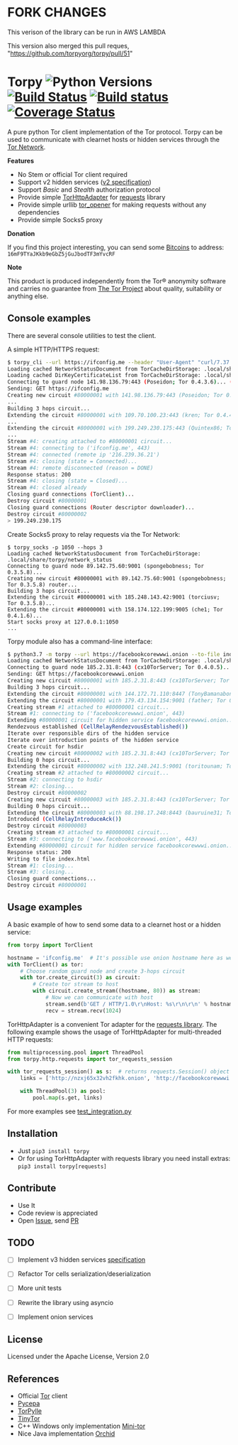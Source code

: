# FORK CHANGES

This verison of the library can be run in AWS LAMBDA

This version also merged this pull reques, "https://github.com/torpyorg/torpy/pull/51"

Torpy ![Python Versions] [![Build Status](https://travis-ci.com/torpyorg/torpy.svg?branch=master)](https://travis-ci.com/torpyorg/torpy) [![Build status](https://ci.appveyor.com/api/projects/status/14l6t8nq4tvno1pg?svg=true)](https://ci.appveyor.com/project/jbrown299/torpy) [![Coverage Status](https://coveralls.io/repos/github/torpyorg/torpy/badge.svg?branch=master)](https://coveralls.io/github/torpyorg/torpy?branch=master)
=====

A pure python Tor client implementation of the Tor protocol.
Torpy can be used to communicate with clearnet hosts or hidden services through the [Tor Network](https://torproject.org/about/overview.html).

**Features**
- No Stem or official Tor client required
- Support v2 hidden services ([v2 specification](https://gitweb.torproject.org/torspec.git/tree/rend-spec-v2.txt))
- Support *Basic* and *Stealth* authorization protocol
- Provide simple [TorHttpAdapter](https://github.com/torpyorg/torpy/blob/master/torpy/http/adapter.py) for [requests](https://requests.readthedocs.io/) library
- Provide simple urllib [tor_opener](https://github.com/torpyorg/torpy/blob/master/torpy/http/urlopener.py) for making requests without any dependencies
- Provide simple Socks5 proxy

**Donation**

If you find this project interesting, you can send some [Bitcoins](https://bitcoin.org/) to address: `16mF9TYaJKkb9eGbZ5jGuJbodTF3mYvcRF`

**Note**

This product is produced independently from the Tor® anonymity software and carries no guarantee from [The Tor Project](https://www.torproject.org/) about quality, suitability or anything else.

Console examples
-----------
There are several console utilities to test the client.

A simple HTTP/HTTPS request:
```bash
$ torpy_cli --url https://ifconfig.me --header "User-Agent" "curl/7.37.0"
Loading cached NetworkStatusDocument from TorCacheDirStorage: .local/share/torpy/network_status
Loading cached DirKeyCertificateList from TorCacheDirStorage: .local/share/torpy/dir_key_certificates
Connecting to guard node 141.98.136.79:443 (Poseidon; Tor 0.4.3.6)... (TorClient)
Sending: GET https://ifconfig.me
Creating new circuit #80000001 with 141.98.136.79:443 (Poseidon; Tor 0.4.3.6) router...
...
Building 3 hops circuit...
Extending the circuit #80000001 with 109.70.100.23:443 (kren; Tor 0.4.4.5)...
...
Extending the circuit #80000001 with 199.249.230.175:443 (Quintex86; Tor 0.4.4.5)...
...
Stream #4: creating attached to #80000001 circuit...
Stream #4: connecting to ('ifconfig.me', 443)
Stream #4: connected (remote ip '216.239.36.21')
Stream #4: closing (state = Connected)...
Stream #4: remote disconnected (reason = DONE)
Response status: 200
Stream #4: closing (state = Closed)...
Stream #4: closed already
Closing guard connections (TorClient)...
Destroy circuit #80000001
Closing guard connections (Router descriptor downloader)...
Destroy circuit #80000002
> 199.249.230.175
```

Create Socks5 proxy to relay requests via the Tor Network:
```
$ torpy_socks -p 1050 --hops 3
Loading cached NetworkStatusDocument from TorCacheDirStorage: .local/share/torpy/network_status
Connecting to guard node 89.142.75.60:9001 (spongebobness; Tor 0.3.5.8)...
Creating new circuit #80000001 with 89.142.75.60:9001 (spongebobness; Tor 0.3.5.8) router...
Building 3 hops circuit...
Extending the circuit #80000001 with 185.248.143.42:9001 (torciusv; Tor 0.3.5.8)...
Extending the circuit #80000001 with 158.174.122.199:9005 (che1; Tor 0.4.1.6)...
Start socks proxy at 127.0.0.1:1050
...
```

Torpy module also has a command-line interface:

```bash
$ python3.7 -m torpy --url https://facebookcorewwwi.onion --to-file index.html
Loading cached NetworkStatusDocument from TorCacheDirStorage: .local/share/torpy/network_status
Connecting to guard node 185.2.31.8:443 (cx10TorServer; Tor 0.4.0.5)...
Sending: GET https://facebookcorewwwi.onion
Creating new circuit #80000001 with 185.2.31.8:443 (cx10TorServer; Tor 0.4.0.5) router...
Building 3 hops circuit...
Extending the circuit #80000001 with 144.172.71.110:8447 (TonyBamanaboni; Tor 0.4.1.5)...
Extending the circuit #80000001 with 179.43.134.154:9001 (father; Tor 0.4.0.5)...
Creating stream #1 attached to #80000001 circuit...
Stream #1: connecting to ('facebookcorewwwi.onion', 443)
Extending #80000001 circuit for hidden service facebookcorewwwi.onion...
Rendezvous established (CellRelayRendezvousEstablished())
Iterate over responsible dirs of the hidden service
Iterate over introduction points of the hidden service
Create circuit for hsdir
Creating new circuit #80000002 with 185.2.31.8:443 (cx10TorServer; Tor 0.4.0.5) router...
Building 0 hops circuit...
Extending the circuit #80000002 with 132.248.241.5:9001 (toritounam; Tor 0.3.5.8)...
Creating stream #2 attached to #80000002 circuit...
Stream #2: connecting to hsdir
Stream #2: closing...
Destroy circuit #80000002
Creating new circuit #80000003 with 185.2.31.8:443 (cx10TorServer; Tor 0.4.0.5) router...
Building 0 hops circuit...
Extending the circuit #80000003 with 88.198.17.248:8443 (bauruine31; Tor 0.4.1.5)...
Introduced (CellRelayIntroduceAck())
Destroy circuit #80000003
Creating stream #3 attached to #80000001 circuit...
Stream #3: connecting to ('www.facebookcorewwwi.onion', 443)
Extending #80000001 circuit for hidden service facebookcorewwwi.onion...
Response status: 200
Writing to file index.html
Stream #1: closing...
Stream #3: closing...
Closing guard connections...
Destroy circuit #80000001
```

Usage examples 
-----------

A basic example of how to send some data to a clearnet host or a hidden service:
```python
from torpy import TorClient

hostname = 'ifconfig.me'  # It's possible use onion hostname here as well
with TorClient() as tor:
    # Choose random guard node and create 3-hops circuit
    with tor.create_circuit(3) as circuit:
        # Create tor stream to host
        with circuit.create_stream((hostname, 80)) as stream:
            # Now we can communicate with host
            stream.send(b'GET / HTTP/1.0\r\nHost: %s\r\n\r\n' % hostname.encode())
            recv = stream.recv(1024)
```

TorHttpAdapter is a convenient Tor adapter for the [requests library](https://2.python-requests.org/en/master/user/advanced/#transport-adapters).
The following example shows the usage of TorHttpAdapter for multi-threaded HTTP requests:
```python
from multiprocessing.pool import ThreadPool
from torpy.http.requests import tor_requests_session

with tor_requests_session() as s:  # returns requests.Session() object
    links = ['http://nzxj65x32vh2fkhk.onion', 'http://facebookcorewwwi.onion'] * 2

    with ThreadPool(3) as pool:
        pool.map(s.get, links)

```

For more examples see [test_integration.py](https://github.com/torpyorg/torpy/blob/master/tests/integration/test_integration.py)


Installation
------------
* Just `pip3 install torpy`
* Or for using TorHttpAdapter with requests library you need install extras:
`pip3 install torpy[requests]`

Contribute
----------
* Use It
* Code review is appreciated
* Open [Issue], send [PR]


TODO
----
- [ ] Implement v3 hidden services [specification](https://gitweb.torproject.org/torspec.git/tree/rend-spec-v3.txt)
- [ ] Refactor Tor cells serialization/deserialization
- [ ] More unit tests
- [ ] Rewrite the library using asyncio
- [ ] Implement onion services


License
-------
Licensed under the Apache License, Version 2.0


References
----------
- Official [Tor](https://gitweb.torproject.org/tor.git/) client
- [Pycepa](https://github.com/pycepa/pycepa)
- [TorPylle](https://github.com/cea-sec/TorPylle)
- [TinyTor](https://github.com/Marten4n6/TinyTor)
- C++ Windows only implementation [Mini-tor](https://github.com/wbenny/mini-tor)
- Nice Java implementation [Orchid](https://github.com/subgraph/Orchid)


[Python Versions]:      https://img.shields.io/badge/python-3.6,%203.7,%203.8,%203.9-blue.svg
[Issue]:                https://github.com/torpyorg/torpy/issues
[PR]:                   https://github.com/torpyorg/torpy/pulls
